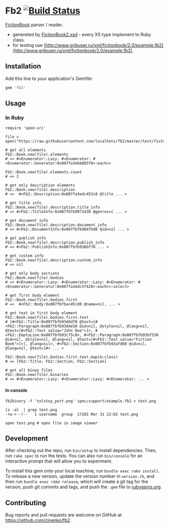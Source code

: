 # Fb2 [![Build Status](https://travis-ci.org/zinenko/fb2.svg?branch=master)](https://travis-ci.org/zinenko/fb2)

[FictionBook](https://en.wikipedia.org/wiki/FictionBook) parser / reader.

- genereted by [FictionBook2.xsd](http://gribuser.ru/xml/fictionbook/2.0/xsd/FictionBook2.xsd) - every XS type implement to Ruby class.
- for testing use [http://www.gribuser.ru/xml/fictionbook/2.0/example.fb2](http://www.gribuser.ru/xml/fictionbook/2.0/example.fb2).

## Installation

Add this line to your application's Gemfile:

```.bash
gem 'fb2'
```

## Usage

### In Ruby

```.ruby
require 'open-uri'

file = open("https://raw.githubusercontent.com/localhots/fb2/master/test/fixtures/sample.fb2")

# get all elements
Fb2::Book.new(file).elements
# => #<Enumerator::Lazy: #<Enumerator: #<Enumerator::Generator:0x007fa3ebb0b5f8>:each>>

Fb2::Book.new(file).elements.count
# => 2

# get only description elements
Fb2::Book.new(file).description
# =>  #<Fb2::Description:0x007fa3edc452c8 @title ... >

# get title info
Fb2::Book.new(file).description.title_info
# => #<Fb2::TitleInfo:0x007fbfb9971438 @genres=[ ... >

# get document info
Fb2::Book.new(file).description.document_info
# => #<Fb2::DocumentInfo:0x007fbfb904fb98 @id=nil ... >

# get publish info
Fb2::Book.new(file).description.publish_info
# => #<Fb2::PublishInfo:0x007fbfb936bf70 ... >

# get custom info
Fb2::Book.new(file).description.custom_info
# => nil

# get only body sections
Fb2::Book.new(file).bodies
# => #<Enumerator::Lazy: #<Enumerator::Lazy: #<Enumerator: #<Enumerator::Generator:0x007fa3edc5f420>:each>>:select>

# get first body element
Fb2::Book.new(file).bodies.first
# =>  #<Fb2::Body:0x007fbfbac45cd0 @name=nil, ... >

# get text in first body element
Fb2::Book.new(file).bodies.first.text
# [#<Fb2::Title:0x007fbfb93d6d70 @text=[#<Fb2::Paragraph:0x007fbfb93d4e58 @id=nil, @style=nil, @lang=nil, @text=[#<Fb2::Text value="John Doe">]>, #<Fb2::EmptyLine:0x007fbfb93c75c8>, #<Fb2::Paragraph:0x007fbfb93bf530 @id=nil, @style=nil, @lang=nil, @text=[#<Fb2::Text value="Fiction Book">]>], @lang=nil>, #<Fb2::Section:0x007fbfb93afd60 @id=nil, @lang=nil, @text=[#< ... >

Fb2::Book.new(file).bodies.first.text.map(&:class)
# => [Fb2::Title, Fb2::Section, Fb2::Section]

# get all binay files
Fb2::Book.new(file).binaries
# => #<Enumerator::Lazy: #<Enumerator::Lazy: #<Enumerator: ... >
```

#### In console

```
fb2binary -f 'tolstoy_port.png' spec/support/example.fb2 > test.png

ls -al  | grep test.png
-rw-r--r--   1 username  group  17281 Mar 31 22:02 test.png

open test.png # open file in image viewer
```

## Development

After checking out the repo, run `bin/setup` to install dependencies. Then, run `rake spec` to run the tests. You can also run `bin/console` for an interactive prompt that will allow you to experiment.

To install this gem onto your local machine, run `bundle exec rake install`. To release a new version, update the version number in `version.rb`, and then run `bundle exec rake release`, which will create a git tag for the version, push git commits and tags, and push the `.gem` file to [rubygems.org](https://rubygems.org).

## Contributing

Bug reports and pull requests are welcome on GitHub at https://github.com/zinenko/fb2.

